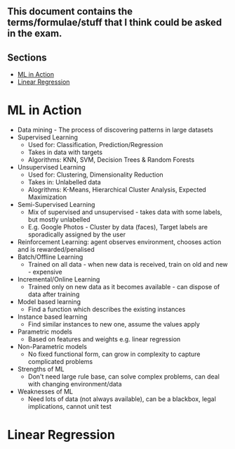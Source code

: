 ## This document contains the terms/formulae/stuff that I think could be asked in the exam.

## Sections
- [ML in Action](#ml-in-action)
- [Linear Regression](#linear-regression)


# ML in Action
- Data mining - The process of discovering patterns in large datasets
- Supervised Learning
  - Used for: Classification, Prediction/Regression
  - Takes in data with targets
  - Algorithms: KNN, SVM, Decision Trees & Random Forests
- Unsupervised Learning
  - Used for: Clustering, Dimensionality Reduction
  - Takes in: Unlabelled data
  - Alogrithms: K-Means, Hierarchical Cluster Analysis, Expected Maximization
- Semi-Supervised Learning
  - Mix of supervised and unsupervised - takes data with some labels, but mostly unlabelled
  - E.g. Google Photos - Cluster by data (faces), Target labels are sporadically assigned by the user
- Reinforcement Learning: agent observes environment, chooses action and is rewarded/penalised
- Batch/Offline Learning
  - Trained on all data - when new data is received, train on old and new - expensive
- Incremental/Online Learning
  - Trained only on new data as it becomes available - can dispose of data after training
- Model based learning 
  - Find a function which describes the existing instances
- Instance based learning
  - Find similar instances to new one, assume the values apply
- Parametric models
  - Based on features and weights e.g. linear regression
- Non-Parametric models
  - No fixed functional form, can grow in complexity to capture complicated problems
- Strengths of ML
  - Don't need large rule base, can solve complex problems, can deal with changing environment/data
- Weaknesses of ML
  - Need lots of data (not always available), can be a blackbox, legal implications, cannot unit test

# Linear Regression
